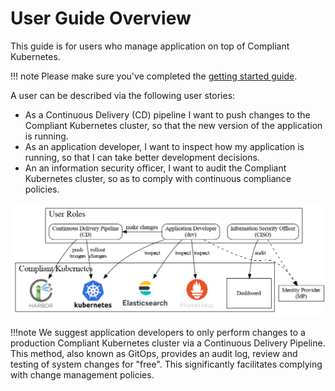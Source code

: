 # User Guide Overview

This guide is for users who manage application on top of Compliant Kubernetes.

!!! note
    Please make sure you've completed the [getting started guide](../getting-started.md).

A user can be described via the following user stories:

* As a Continuous Delivery (CD) pipeline I want to push changes to the Compliant Kubernetes cluster, so that the new version of the application is running.
* As an application developer, I want to inspect how my application is running, so that I can take better development decisions.
* An an information security officer, I want to audit the Compliant Kubernetes cluster, so as to comply with continuous compliance policies.

![Overview of User Roles and Stories](../img/user-overview.png)

!!!note
    We suggest application developers to only perform changes to a production Compliant Kubernetes cluster via a Continuous Delivery Pipeline. This method, also known as GitOps, provides an audit log, review and testing of system changes for "free". This significantly facilitates complying with change management policies.
